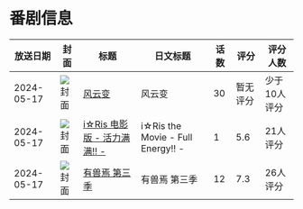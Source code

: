 # 番剧信息

|放送日期|封面|标题|日文标题|话数|评分|评分人数|
|---|---|---|---|---|---|---|
|2024-05-17|![封面](https://lain.bgm.tv/pic/cover/c/b7/8d/345817_RC9X2.jpg)|[风云变](https://bangumi.tv/subject/345817)|风云变|30|暂无评分|少于10人评分|
|2024-05-17|![封面](https://lain.bgm.tv/pic/cover/c/bc/80/407409_1UmEa.jpg)|[i☆Ris 电影版 - 活力满满!! -](https://bangumi.tv/subject/407409)|i☆Ris the Movie - Full Energy!! -|1|5.6|21人评分|
|2024-05-17|![封面](https://lain.bgm.tv/pic/cover/c/62/b2/453308_5i7IO.jpg)|[有兽焉 第三季](https://bangumi.tv/subject/453308)|有兽焉 第三季|12|7.3|26人评分|
